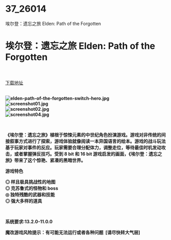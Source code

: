 # 37_26014
埃尔登：遗忘之旅 Elden: Path of the Forgotten
# 埃尔登：遗忘之旅 Elden: Path of the Forgotten
 <br/></br>
[下载地址](https://www.switch520.cc/article/26014 "下载地址")
<br/></br>

<p><strong><img title="elden-path-of-the-forgotten-switch-hero.jpg" src="https://www.switch520.cc/muke_img/2021_12_30_c78219d85bf57.jpg" alt="elden-path-of-the-forgotten-switch-hero.jpg"></strong><br>
<strong><img title="screenshot01.jpg" src="https://www.switch520.cc/muke_img/2021_12_30_6adddfc97dc1a.jpg" alt="screenshot01.jpg"></strong><br>
<strong><img title="screenshot02.jpg" src="https://www.switch520.cc/muke_img/2021_12_30_8d040ca4a4c05.jpg" alt="screenshot02.jpg"></strong><br>
<strong><img title="screenshot04.jpg" src="https://www.switch520.cc/muke_img/2021_12_30_58ece05d2e453.jpg" alt="screenshot04.jpg">&nbsp;</strong></p>
<p>&nbsp;</p>
<p><strong>《埃尔登：遗忘之旅》植根于惊悚元素的中世纪角色扮演游戏。游戏对非传统的间接叙事方式进行了探索，游戏体验就像阅读一本异国语言的绘本。游戏的战斗玩法基于玩家对事件的反应。玩家需要合理分配体力，调整走位，等待最佳时机发动攻击，或者掌握弹反技巧。受到 8 bit 和 16 bit 游戏启发的画面，《埃尔登：遗忘之旅》带来了这个惊艳、紧凑的黑暗世界。</strong></p>
<p><strong>游戏特色</strong></p>
<p><strong>◎ 样且极具挑战性的地图</strong><br>
<strong>◎ 克苏鲁式的怪物和 boss</strong><br>
<strong>◎ 独特残酷的武器和技能</strong><br>
<strong>◎ 强大多样的道具</strong></p>
<p>&nbsp;</p>
<p><strong>系统要求:13.2.0-11.0.0</strong></p>
<p><strong>魔改游戏风险提示：有可能无法运行或者各种问题 &nbsp;[请尽快转大气层]</strong></p>



